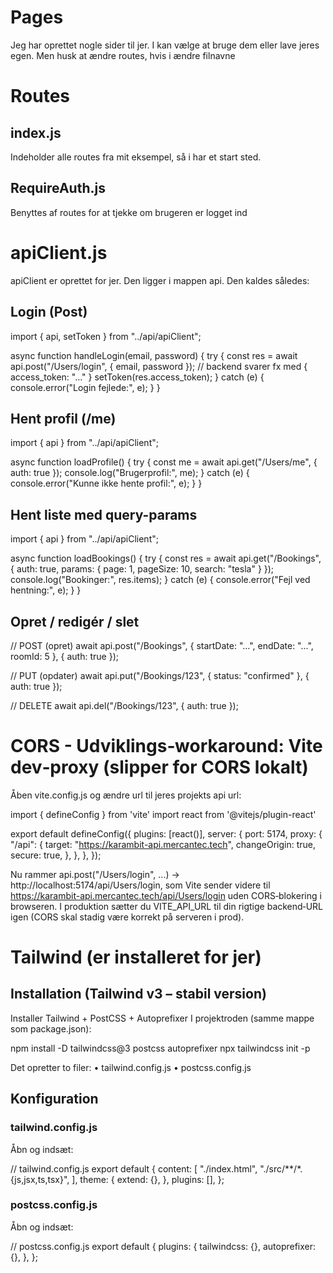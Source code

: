 # Pages
Jeg har oprettet nogle sider til jer. I kan vælge at bruge dem eller lave jeres egen. Men husk at ændre routes, hvis i ændre filnavne
# Routes 
## index.js
Indeholder alle routes fra mit eksempel, så i har et start sted.
## RequireAuth.js
Benyttes af routes for at tjekke om brugeren er logget ind
# apiClient.js

apiClient er oprettet for jer. Den ligger i mappen api.
Den kaldes således:

## Login (Post)
import { api, setToken } from "../api/apiClient";

async function handleLogin(email, password) {
  try {
    const res = await api.post("/Users/login", { email, password });
    // backend svarer fx med { access_token: "..." }
    setToken(res.access_token);
  } catch (e) {
    console.error("Login fejlede:", e);
  }
}

## Hent profil (/me)
import { api } from "../api/apiClient";

async function loadProfile() {
  try {
    const me = await api.get("/Users/me", { auth: true });
    console.log("Brugerprofil:", me);
  } catch (e) {
    console.error("Kunne ikke hente profil:", e);
  }
}

## Hent liste med query-params
import { api } from "../api/apiClient";

async function loadBookings() {
  try {
    const res = await api.get("/Bookings", {
      auth: true,
      params: { page: 1, pageSize: 10, search: "tesla" }
    });
    console.log("Bookinger:", res.items);
  } catch (e) {
    console.error("Fejl ved hentning:", e);
  }
}

## Opret / redigér / slet
// POST (opret)
await api.post("/Bookings", { startDate: "...", endDate: "...", roomId: 5 }, { auth: true });

// PUT (opdater)
await api.put("/Bookings/123", { status: "confirmed" }, { auth: true });

// DELETE
await api.del("/Bookings/123", { auth: true });

# CORS - Udviklings‑workaround: Vite dev‑proxy (slipper for CORS lokalt)
Åben vite.config.js og ændre url til jeres projekts api url:

import { defineConfig } from 'vite'
import react from '@vitejs/plugin-react'

export default defineConfig({
  plugins: [react()],
  server: {
    port: 5174,
    proxy: {
      "/api": {
        target: "https://karambit-api.mercantec.tech",
        changeOrigin: true,
        secure: true,
      },
    },
  },
});

Nu rammer api.post("/Users/login", ...) → http://localhost:5174/api/Users/login,
som Vite sender videre til https://karambit-api.mercantec.tech/api/Users/login uden CORS‑blokering i browseren.
I produktion sætter du VITE_API_URL til din rigtige backend‑URL igen (CORS skal stadig være korrekt på serveren i prod).

# Tailwind (er installeret for jer)
## Installation (Tailwind v3 – stabil version)
Installer Tailwind + PostCSS + Autoprefixer
I projektroden (samme mappe som package.json):

npm install -D tailwindcss@3 postcss autoprefixer
npx tailwindcss init -p

Det opretter to filer:
	•	tailwind.config.js
	•	postcss.config.js

## Konfiguration
### tailwind.config.js
Åbn og indsæt:

// tailwind.config.js
export default {
  content: [
    "./index.html",
    "./src/**/*.{js,jsx,ts,tsx}",
  ],
  theme: {
    extend: {},
  },
  plugins: [],
};

### postcss.config.js
Åbn og indsæt:

// postcss.config.js
export default {
  plugins: {
    tailwindcss: {},
    autoprefixer: {},
  },
};

